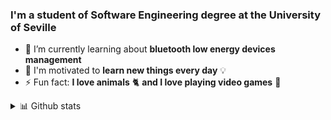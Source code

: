 ### I'm a student of Software Engineering degree at the University of Seville

- 🌱 I’m currently learning about **bluetooth low energy devices management**
- 🎯 I'm motivated to **learn new things every day** 💡
- ⚡ Fun fact: **I love animals** 🐈 **and I love playing video games** 👾

<details><summary>📊 Github stats </summary>
[![Daniel Arriaza's GitHub stats-Dark](https://github-readme-stats.vercel.app/api?username=darkgigi&show_icons=true&theme=dark#gh-dark-mode-only)](https://github.com/anuraghazra/github-readme-stats#gh-dark-mode-only)
</details>
<!--
**darkgigi/darkgigi** is a ✨ _special_ ✨ repository because its `README.md` (this file) appears on your GitHub profile.

Here are some ideas to get you started:

- 🔭 I’m currently working on ...
- 🌱 I’m currently learning ...
- 👯 I’m looking to collaborate on ...
- 🤔 I’m looking for help with ...
- 💬 Ask me about ...
- 📫 How to reach me: ...
- 😄 Pronouns: ...
- ⚡ Fun fact: ...
-->
